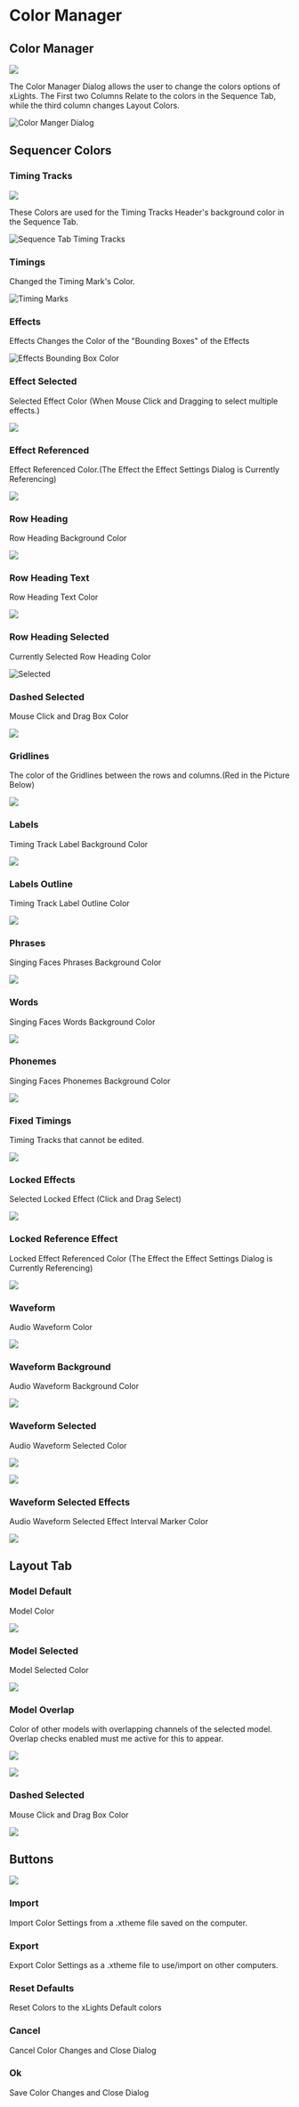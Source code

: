 # Color Manager

## Color Manager

![](../../../.gitbook/assets/image%20%28597%29.png)

The Color Manager Dialog allows the user to change the colors options of xLights. The First two Columns Relate to the colors in the Sequence Tab, while the third column changes Layout Colors.

![Color Manger Dialog](../../../.gitbook/assets/image%20%28252%29.png)

## Sequencer Colors

### Timing Tracks

![](../../../.gitbook/assets/image%20%28549%29.png)

These Colors are used for the Timing Tracks Header's background color in the Sequence Tab.

![Sequence Tab Timing Tracks](../../../.gitbook/assets/image%20%28556%29.png)

### Timings

Changed the Timing Mark's Color.

![Timing Marks](../../../.gitbook/assets/image%20%28385%29.png)

### Effects

Effects Changes the Color of the "Bounding Boxes" of the Effects

![Effects Bounding Box Color](../../../.gitbook/assets/image%20%28635%29.png)

### Effect Selected

Selected Effect Color \(When Mouse Click and Dragging to select multiple effects.\)

![](../../../.gitbook/assets/image%20%28630%29.png)

### Effect Referenced

Effect Referenced Color.\(The Effect the Effect Settings Dialog is Currently Referencing\)

![](../../../.gitbook/assets/image%20%28440%29.png)

### Row Heading

Row Heading Background Color 

![](../../../.gitbook/assets/image%20%28643%29.png)

### Row Heading Text

Row Heading Text Color

![](../../../.gitbook/assets/image%20%28329%29.png)

### Row Heading Selected

Currently Selected Row Heading Color

![Selected](../../../.gitbook/assets/image%20%285%29.png)

### Dashed Selected

Mouse Click and Drag Box Color

![](../../../.gitbook/assets/image%20%28413%29.png)

### Gridlines

The color of the Gridlines between the rows and columns.\(Red in the Picture Below\)

![](../../../.gitbook/assets/image%20%28162%29.png)

### Labels

Timing Track Label Background Color

![](../../../.gitbook/assets/image%20%28295%29.png)

### Labels Outline

Timing Track Label Outline Color

![](../../../.gitbook/assets/image%20%28130%29.png)

### Phrases

Singing Faces Phrases Background Color

![](../../../.gitbook/assets/image%20%28747%29.png)

### Words

Singing Faces Words Background Color

![](../../../.gitbook/assets/image%20%28738%29.png)

### Phonemes

Singing Faces Phonemes Background Color

![](../../../.gitbook/assets/image%20%28202%29.png)

### Fixed Timings

Timing Tracks that cannot be edited.

![](../../../.gitbook/assets/image%20%28530%29.png)

### Locked Effects

Selected Locked Effect \(Click and Drag Select\)



![](../../../.gitbook/assets/image%20%28403%29.png)

### Locked Reference Effect

Locked  Effect Referenced Color \(The Effect the Effect Settings Dialog is Currently Referencing\)

![](../../../.gitbook/assets/image%20%28371%29.png)

### Waveform

Audio Waveform Color

![](../../../.gitbook/assets/image%20%28550%29.png)

### Waveform Background

Audio Waveform Background Color

![](../../../.gitbook/assets/image%20%28593%29.png)

### Waveform Selected

Audio Waveform Selected Color

![](../../../.gitbook/assets/image%20%28593%29.png)

![](../../../.gitbook/assets/image%20%28633%29.png)

### Waveform Selected Effects

Audio Waveform Selected Effect Interval Marker Color

![](../../../.gitbook/assets/image%20%28437%29.png)

## Layout Tab

### Model Default

Model Color

![](../../../.gitbook/assets/image%20%28700%29.png)

### Model Selected

Model Selected Color

![](../../../.gitbook/assets/image%20%28698%29.png)

### Model Overlap

Color of other models with overlapping channels of the selected model. Overlap checks enabled must me active for this to appear.

![](../../../.gitbook/assets/image%20%2856%29.png)

![](../../../.gitbook/assets/image%20%28662%29.png)

### Dashed Selected

Mouse Click and Drag Box Color

![](../../../.gitbook/assets/image%20%2865%29.png)

## Buttons

![](../../../.gitbook/assets/image%20%28702%29.png)

### Import

Import Color Settings from a .xtheme file saved on the computer.

### Export

Export Color Settings as a .xtheme file to use/import on other computers.

### Reset Defaults

Reset Colors to the xLights Default colors

### Cancel

Cancel Color Changes and Close Dialog

### Ok

Save Color Changes and Close Dialog






